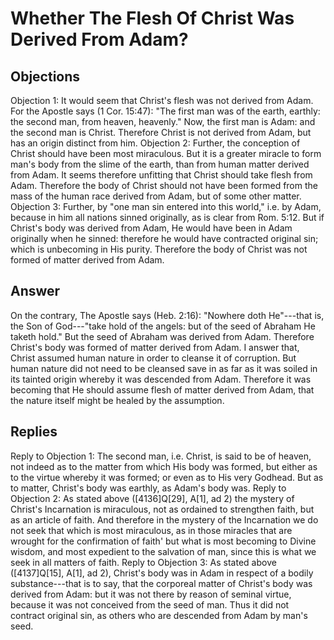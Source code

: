 # Whether The Flesh Of Christ Was Derived From Adam?
## Objections
Objection 1: It would seem that Christ's flesh was not derived from Adam. For the Apostle says (1 Cor. 15:47): "The first man was of the earth, earthly: the second man, from heaven, heavenly." Now, the first man is Adam: and the second man is Christ. Therefore Christ is not derived from Adam, but has an origin distinct from him.
Objection 2: Further, the conception of Christ should have been most miraculous. But it is a greater miracle to form man's body from the slime of the earth, than from human matter derived from Adam. It seems therefore unfitting that Christ should take flesh from Adam. Therefore the body of Christ should not have been formed from the mass of the human race derived from Adam, but of some other matter.
Objection 3: Further, by "one man sin entered into this world," i.e. by Adam, because in him all nations sinned originally, as is clear from Rom. 5:12. But if Christ's body was derived from Adam, He would have been in Adam originally when he sinned: therefore he would have contracted original sin; which is unbecoming in His purity. Therefore the body of Christ was not formed of matter derived from Adam.
## Answer
On the contrary, The Apostle says (Heb. 2:16): "Nowhere doth He"---that is, the Son of God---"take hold of the angels: but of the seed of Abraham He taketh hold." But the seed of Abraham was derived from Adam. Therefore Christ's body was formed of matter derived from Adam.
I answer that, Christ assumed human nature in order to cleanse it of corruption. But human nature did not need to be cleansed save in as far as it was soiled in its tainted origin whereby it was descended from Adam. Therefore it was becoming that He should assume flesh of matter derived from Adam, that the nature itself might be healed by the assumption.
## Replies
Reply to Objection 1: The second man, i.e. Christ, is said to be of heaven, not indeed as to the matter from which His body was formed, but either as to the virtue whereby it was formed; or even as to His very Godhead. But as to matter, Christ's body was earthly, as Adam's body was.
Reply to Objection 2: As stated above ([4136]Q[29], A[1], ad 2) the mystery of Christ's Incarnation is miraculous, not as ordained to strengthen faith, but as an article of faith. And therefore in the mystery of the Incarnation we do not seek that which is most miraculous, as in those miracles that are wrought for the confirmation of faith' but what is most becoming to Divine wisdom, and most expedient to the salvation of man, since this is what we seek in all matters of faith.
Reply to Objection 3: As stated above ([4137]Q[15], A[1], ad 2), Christ's body was in Adam in respect of a bodily substance---that is to say, that the corporeal matter of Christ's body was derived from Adam: but it was not there by reason of seminal virtue, because it was not conceived from the seed of man. Thus it did not contract original sin, as others who are descended from Adam by man's seed.